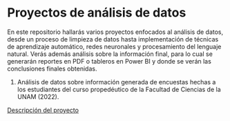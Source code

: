# Proyectos de análisis de datos

En este repositorio hallarás varios proyectos enfocados al análisis de datos, desde un proceso de limpieza de datos hasta implementación de técnicas de aprendizaje automático, redes neuronales y procesamiento del lenguaje natural. Verás además análisis sobre la información final, para lo cual se generarán reportes en PDF o tableros en Power BI y donde se verán las conclusiones finales obtenidas.

1. Análisis de datos sobre información generada de encuestas hechas a los estudiantes del curso propedéutico de la Facultad de Ciencias de la UNAM (2022).

[Descripción del proyecto](CursoPrope/README.md)
